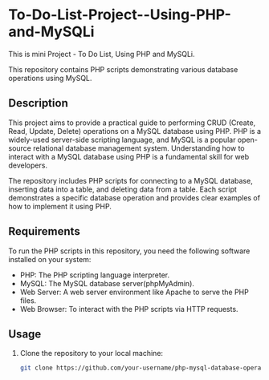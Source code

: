 # To-Do-List-Project--Using-PHP-and-MySQLi
This is mini Project - To Do List, Using PHP and MySQLi.

This repository contains PHP scripts demonstrating various database operations using MySQL.

## Description

This project aims to provide a practical guide to performing CRUD (Create, Read, Update, Delete) operations on a MySQL database using PHP. PHP is a widely-used server-side scripting language, and MySQL is a popular open-source relational database management system. Understanding how to interact with a MySQL database using PHP is a fundamental skill for web developers.

The repository includes PHP scripts for connecting to a MySQL database, inserting data into a table, and deleting data from a table. Each script demonstrates a specific database operation and provides clear examples of how to implement it using PHP.



## Requirements

To run the PHP scripts in this repository, you need the following software installed on your system:

- PHP: The PHP scripting language interpreter.
- MySQL: The MySQL database server(phpMyAdmin).
- Web Server: A web server environment like Apache to serve the PHP files.
- Web Browser: To interact with the PHP scripts via HTTP requests.

## Usage

1. Clone the repository to your local machine:

   ```bash
   git clone https://github.com/your-username/php-mysql-database-operations.git



